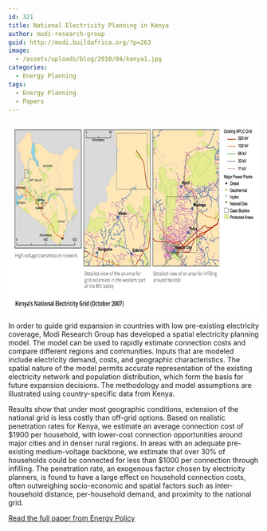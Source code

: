 ```yaml
---
id: 321
title: National Electricity Planning in Kenya
author: modi-research-group
guid: http://modi.buildafrica.org/?p=263
image:
  - /assets/uploads/blog/2010/04/kenya1.jpg
categories:
  - Energy Planning
tags:
  - Energy Planning
  - Papers
---
```

[<img src="/assets/uploads/blog/2010/01/kenya-energy-planning.jpg" alt="kenya-energy-planning" width="700" height="385" class="alignnone size-full wp-image-2305" />][1] 

In order to guide grid expansion in countries with low pre-existing electricity coverage, Modi Research Group has developed a spatial electricity planning model. The model can be used to rapidly estimate connection costs and compare different regions and communities. <!--more-->Inputs that are modeled include electricity demand, costs, and geographic characteristics. The spatial nature of the model permits accurate representation of the existing electricity network and population distribution, which form the basis for future expansion decisions. The methodology and model assumptions are illustrated using country-specific data from Kenya.

Results show that under most geographic conditions, extension of the national grid is less costly than off-grid options. Based on realistic penetration rates for Kenya, we estimate an average connection cost of $1900 per household, with lower-cost connection opportunities around major cities and in denser rural regions. In areas with an adequate pre-existing medium-voltage backbone, we estimate that over 30% of households could be connected for less than $1000 per connection through infilling. The penetration rate, an exogenous factor chosen by electricity planners, is found to have a large effect on household connection costs, often outweighing socio-economic and spatial factors such as inter- household distance, per-household demand, and proximity to the national grid.

[Read the full paper from Energy Policy][2]

 [1]: /assets/uploads/blog/2010/01/kenya-energy-planning.jpg
 [2]: /assets/uploads/blog/2013/04/Kenya-Paper-Energy-Policy-journal-version.pdf